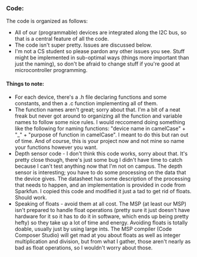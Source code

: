 ### Code:
The code is organized as follows:
- All of our (programmable) devices are integrated along the I2C bus, so that is a central feature of all the code. 
- The code isn't super pretty. Issues are discussed below. 
- I'm not a CS student so please pardon any other issues you see. Stuff might be implemented in sub-optimal ways (things more important than just the naming), so don't be afraid to change stuff if you're good at microcontroller programming. 

#### Things to note: 
- For each device, there's a .h file declaring functions and some constants, and then a .c function implementing all of them.
- The function names aren't great; sorry about that. I'm a bit of a neat freak but never got around to organizing all the function and variable names to follow some nice rules. I would reccomend doing something like the following for naming functions: "device name in camelCase" + "\_" + "purpose of function in camelCase". I meant to do this but ran out of time. And of course, this is your project now and not mine so name your functions however you want.
- Depth sensor code - I don't think this code works, sorry about that. It's pretty close though, there's just some bug I didn't have time to catch because I can't test anything now that I'm not on campus. The depth sensor is interesting; you have to do some processing on the data that the device gives. The datasheet has some description of the processing that needs to happen, and an implementation is provided in code from Sparkfun. I copied this code and modified it just a tad to get rid of floats. Should work. 
- Speaking of floats - avoid them at all cost. The MSP (at least our MSP) isn't prepared to handle float operations (pretty sure it just doesn't have hardware for it so it has to do it in software, which ends up being pretty hefty) so they take up a lot of time and energy. Avoiding floats is totally doable, usually just by using large ints. The MSP compiler (Code Composer Studio) will get mad at you about floats as well as integer multiplication and division, but from what I gather, those aren't nearly as bad as float operations, so I wouldn't worry about those.  